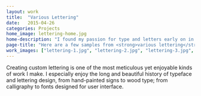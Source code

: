 ```yaml
---
layout: work
title:  "Various Lettering"
date:   2015-04-26
categories: Projects
home_image: lettering-home.jpg
home-description: "I found my passion for type and letters early on in my education. This is a collection of personal and commissioned lettering projects I&rsquo;ve had the pleasure of working on over the years."
page-title: "Here are a few samples from <strong>various lettering</strong> projects."
work_images: ["lettering-1.jpg", "lettering-2.jpg", "lettering-3.jpg", "lettering-4.jpg", "lettering-5.jpg", "lettering-6.jpg", "lettering-7.jpg", "lettering-8.jpg", "lettering-9.jpg", "lettering-10.jpg", "lettering-11.jpg", "lettering-12.jpg", "lettering-13.jpg", "lettering-14.jpg"]
---
```


Creating custom lettering is one of the most meticulous yet enjoyable kinds of work I make. I especially enjoy the long and beautiful history of typeface and lettering design, from hand-painted signs to wood type; from calligraphy to fonts designed for user interface.
